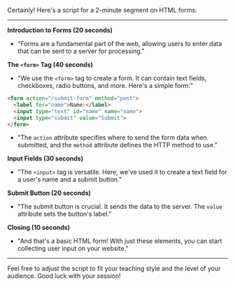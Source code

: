 Certainly! Here's a script for a 2-minute segment on HTML forms:

---

**Introduction to Forms (20 seconds)**
- "Forms are a fundamental part of the web, allowing users to enter data that can be sent to a server for processing."

**The `<form>` Tag (40 seconds)**
- "We use the `<form>` tag to create a form. It can contain text fields, checkboxes, radio buttons, and more. Here's a simple form:"
```html
<form action="/submit-form" method="post">
  <label for="name">Name:</label>
  <input type="text" id="name" name="name">
  <input type="submit" value="Submit">
</form>
```
- "The `action` attribute specifies where to send the form data when submitted, and the `method` attribute defines the HTTP method to use."

**Input Fields (30 seconds)**
- "The `<input>` tag is versatile. Here, we've used it to create a text field for a user's name and a submit button."

**Submit Button (20 seconds)**
- "The submit button is crucial. It sends the data to the server. The `value` attribute sets the button's label."

**Closing (10 seconds)**
- "And that's a basic HTML form! With just these elements, you can start collecting user input on your website."

---

Feel free to adjust the script to fit your teaching style and the level of your audience. Good luck with your session!